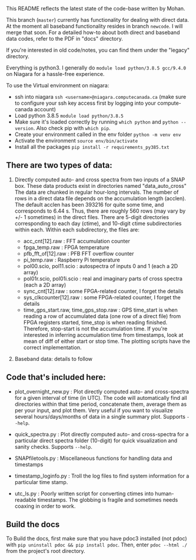This README reflects the latest state of the code-base written by Mohan.

This branch (`master`) currently has functionality for dealing with direct data. At the moment all baseband functionality resides in branch `newcode`. I will merge that soon. For a detailed how-to about both direct and baseband data codes, refer to the PDF in "docs" directory.

If you're interested in old code/notes, you can find them under the "legacy" directory.

Everything is python3. I generally do `module load python/3.8.5 gcc/9.4.0` on Niagara for a hassle-free experience.

To use the Virtual environment on niagara:
- ssh into niagara `ssh <username>@niagara.computecanada.ca` (make sure to configure your ssh key access first by logging into your compute-canada account)
- Load python 3.8.5 `module load python/3.8.5`
- Make sure it's loaded correctly by running `which python` and `python --version`. Also check pip with `which pip`.
- Create your environment called in the env folder `python -m venv env`
- Activate the environment `source env/bin/activate`
- Install all the packages `pip install -r requirements_py385.txt`


## There are two types of  data:

1) Directly computed auto- and cross spectra from two inputs of a SNAP box.  These data products exist in directories named "data_auto_cross"
   The data are chunked in regular hour-long intervals. The number of rows in a direct data file depends on the accumulation length (acclen). The default acclen has been 393216 for quite some time, and corresponds to 6.44 s. Thus, there are roughly 560 rows (may vary by +/- 1 sometimes) in the direct files.
   There are 5-digit directories corresponding to each day (ctime),
   and 10-digit ctime subdirectories within each.  Within each
   subdirectory, the files are:
   - acc_cnt[12].raw : FFT accumulation counter
   - fpga_temp.raw : FPGA temperature
   - pfb_fft_of[12].raw : PFB FFT overflow counter
   - pi_temp.raw : Raspberry Pi temperature
   - pol00.scio, pol11.scio : autospectra of inputs 0 and 1 (each a 2D array)
   - pol01r.scio, pol01i.scio : real and imaginary parts of cross spectra (each a 2D array)
   - sync_cnt[12].raw : some FPGA-related counter, I forget the details
   - sys_clkcounter[12].raw : some FPGA-related counter, I forget the details
   - time_gps_start.raw, time_gps_stop.raw : GPS time_start is when reading a row of accumulated data (one row of a direct file) from FPGA registers started, time_stop is when reading finished. Therefore, stop-start is not the accumulation time. If you're interested in inferring accumulation time from timestamps, look at mean of diff of either start or stop time. The plotting scripts have the correct implementation. 

2) Baseband data: details to follow


## Code that's included here:

* plot_overnight_new.py : Plot directly computed auto- and
  cross-spectra for a given interval of time (in UTC). The code will automatically find all directories within that time period, concatenate them, average them as per your input, and plot them. Very useful if you want to visualize several hours/days/months of data in a single summary plot. Supports `--help`.

* quick_spectra.py : Plot directly computed auto- and
cross-spectra for a particular direct spectra folder (10-digit) for quick visualization and sanity checks. Supports `--help`.

* SNAPfiletools.py : Miscellaneous functions for handling data and
  timestamps

* timestamp_loginfo.py : Troll the log files to find system
  information for a particular time stamp.

* utc_ls.py : Poorly written script for converting ctimes into
  human-readable timestamps.  The globbing is fragile and sometimes
  needs coaxing in order to work.


## Build the docs

To Build the docs, first make sure that you have pdoc3 installed (not pdoc) with `pip uninstall pdoc && pip install pdoc`. Then, enter `pdoc --html ./` from the project's root directory. 





